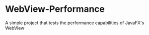 # WebView-Performance
A simple project that tests the performance capabilities of JavaFX's WebView 
